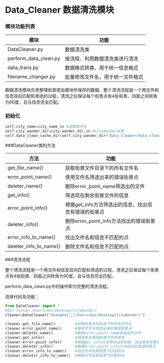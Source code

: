 # Data_Cleaner 数据清洗模块

### 模块功能列表

| 模块                    | 功能               |
| --------------------- | ---------------- |
| DataCleaner.py        | 数据清洗类            |
| perform_data_clean.py | 按流程、利用数据清洗类进行清洗  |
| data_trans.py         | 数据格式转换，用于统一信息格式  |
| filename_changer.py   | 批量修改文件名，用于统一文件格式 |

数据清洗模块负责整理街景爬虫模块所保存的数据。整个清洗流程是一个用文件和信息双向匹配和筛选的过程，清洗之后保证每个街景点有4张街景、四面之间转角为90度，且与信息完全匹配。

### 初始化

```python
self.city_name=city_name_in #设置城市名
self.city_wander_dir=city_wander_dir_in #CityWander目录
self.data_clean_cache_dir=self.city_wander_dir+"Data_Cleaner/data_clean_cache/" #清洗缓存目录
```

###DataCleaner类的方法

| 方法                     | 功能                             |
| ---------------------- | ------------------------------ |
| get_file_name()        | 获取街景文件目录下的所有文件名                |
| error_point_name()     | 使用文件名筛选出来的错误街景点                |
| deleter_name()         | 删除error_point_name筛选出的文件       |
| get_info()             | 筛选现在剩余街景文件的信息                  |
| error_point_info()     | 根据get_info方法筛选出的信息，找出信息有错误的街景点 |
| deleter_info()         | 删除error_point_info方法找出的错误街景点   |
| error_info_to_name()   | 找出文件名和信息不匹配的点                  |
| deleter_info_to_name() | 删除文件名和信息不匹配的点                  |

###清洗流程

整个清洗流程是一个用文件和信息双向匹配和筛选的过程，清洗之后保证每个街景点有4张街景、四面之间转角为90度，且与信息完全匹配。

perform_data_clean.py中的操作即为完整的清洗流程。

具体代码及功能：

```python
from DataCleaner import *
#dir format:/Users/mac/Desktop/CityWander/
cleaner=DataCleaner("Shanghai","/Users/mac/Desktop/CityWander/")

cleaner.get_file_name()			#获取街景文件目录下的所有文件名
cleaner.error_point_name()		#使用文件名筛选出来的错误街景点
cleaner.deleter_name()			#删除error_point_name筛选出的文件
cleaner.get_info()				#筛选现在剩余街景文件的信息
cleaner.error_point_info()		#根据get_info方法筛选出的信息，找出信息有错误的街景点
cleaner.deleter_info()			#删除error_point_info方法找出的错误街景点
cleaner.error_info_to_name()	#找出文件名和信息不匹配的点
cleaner.deleter_info_to_name() 	#删除文件名和信息不匹配的点

```





